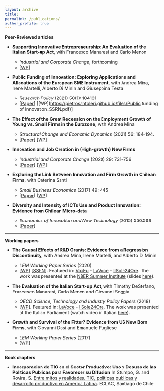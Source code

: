 ```yaml
---
layout: archive
title: 
permalink: /publications/
author_profile: true
---
```

**Peer-Reviewed articles**

* <span style="font-size:11pt;">**Supporting Innovative Entrepreneurship: An Evaluation of the Italian Start-up Act**, with Francesco Manaresi and Carlo Menon</span>
     - <span style="font-size:11pt;">*Industrial and Corporate Change*, forthcoming
     - <span style="font-size:11pt;">[[WP](http://docs.dises.univpm.it/web/quaderni/pdfmofir/Mofir163.pdf)]</span>

* <span style="font-size:11pt;">**Public Funding of Innovation: Exploring Applications and Allocations of the European SME Instrument**, with Andrea Mina, Irene Martelli, Alberto Di Minin and Giuseppina Testa</span>
   - <span style="font-size:11pt;">*Research Policy* (2021) 50(1): 104131</span>
   - <span style="font-size:11pt;">[[Paper](https://www.sciencedirect.com/science/article/pii/S0048733320302067)] [[WP](https://pietrosantoleri.github.io/files/Public funding of innovation_SSRN.pdf)]

* <span style="font-size:11pt;">**The Effect of the Great Recession on the Employment Growth of Young vs. Small Firms in the Eurozone**, with Andrea Mina</span>
   - <span style="font-size:11pt;">*Structural Change and Economic Dynamics* (2021) 56: 184-194.
   - <span style="font-size:11pt;">[[Paper](https://www.sciencedirect.com/science/article/pii/S0954349X2030415X)] [[WP](http://www.growinpro.eu/wp-content/uploads/2020/11/working_paper_2020_32.pdf)]

* <span style="font-size:11pt;">**Innovation and Job Creation in (High-growth) New Firms**</span>
   - <span style="font-size:11pt;">*Industrial and Corporate Change* (2020) 29: 731–756</span>
   - <span style="font-size:11pt;">[[Paper](https://academic.oup.com/icc/article-abstract/29/3/731/5643963?redirectedFrom=fulltext)] [[WP](http://www.lem.sssup.it/WPLem/files/2019-31.pdf)]</span>

* <span style="font-size:11pt;">**Exploring the Link Between Innovation and Firm Growth in Chilean Firms**, with Caterina Santi</span>
   - <span style="font-size:11pt;">*Small Business Economics* (2017) 49: 445</span>
   - <span style="font-size:11pt;">[[Paper](https://link.springer.com/article/10.1007/s11187-016-9836-4)] [[WP](http://www.lem.sssup.it/WPLem/files/2016-09.pdf)]</span>

* <span style="font-size:11pt;">**Diversity and Intensity of ICTs Use and Product Innovation: Evidence from Chilean Micro-data**</span>
   - <span style="font-size:11pt;">*Economics of Innovation and New Technology* (2015) 550:568
   - <span style="font-size:11pt;">[[Paper](https://www.tandfonline.com/doi/abs/10.1080/10438599.2014.946313)]</span>
   
------

**Working papers**

* <span style="font-size:11pt;">**The Causal Effects of R&D Grants: Evidence from a Regression Discontinuity**, with Andrea Mina, Irene Martelli, and Alberto Di Minin</span>
    - <span style="font-size:11pt;">*LEM Working Paper Series* (2020)</span>
    - <span style="font-size:11pt;">[[WP](http://www.lem.sssup.it/WPLem/files/2020-18.pdf)] [[SSRN](https://papers.ssrn.com/sol3/papers.cfm?abstract_id=3637867)]. Featured in: [VoxEu](https://voxeu.org/article/causal-effects-rd-grants) - [LaVoce](https://www.lavoce.info/archives/68838/buoni-investimenti-il-sostegno-a-ricerca-e-sviluppo-delle-pmi/) - [IlSole24Ore](https://albertodiminin.nova100.ilsole24ore.com/2020/06/13/seal-of-excellence-come-spendere-bene-330-milioni-di-euro/). The work was presented at the [NBER Summer Institute](https://conference.nber.org/sched/SI20PRINN) (slides [here](https://pietrosantoleri.github.io/files/NBER_The_causal_effects_of_R_D_grants.pdf)). </span>

* <span style="font-size:11pt;">**The Evaluation of the Italian Start-up Act**, with Timothy DeStefano, Francesco Manaresi, Carlo Menon and Giovanni Soggia</span>
    - <span style="font-size:11pt;">*OECD Science, Technology and Industry Policy Papers* (2018)</span>
    - <span style="font-size:11pt;">[[WP](https://www.oecd-ilibrary.org/industry-and-services/the-evaluation-of-the-italian-start-up-act_02ab0eb7-en)]. Featured in: [LaVoce](https://www.lavoce.info/archives/56050/startup-act-un-primo-passo-di-successo-3/) - [IlSole24Ore](https://www.econopoly.ilsole24ore.com/2018/11/06/startup-act-italia-innovazione-business/). The work was presented at the Italian Parliament (watch video in Italian [here](http://www.radioradicale.it/scheda/552738/la-valutazione-indipendente-dellocse-sullo-startup-act-italiano-risultati-e)). </span>

* <span style="font-size:11pt;">**Growth and Survival of the Fitter? Evidence from US New Born Firms**, with Giovanni Dosi and Emanuele Pugliese</span>
     - <span style="font-size:11pt;">*LEM Working Paper Series* (2017)</span>
     - <span style="font-size:11pt;">[[WP](http://www.lem.sssup.it/WPLem/files/2017-06.pdf)]</span>
     
------

**Book chapters**

* <span style="font-size:11pt;">**Incorporacion de TIC en el Sector Productivo: Uso y Desuso de las Politicas Publicas para Favorecer su Difusion** In Stumpo, G. and Rovira, S. [Entre mitos y realidades. TIC, politicas publicas y desarrollo productivo en America Latina](https://repositorio.cepal.org/bitstream/handle/11362/37248/1/LCL3600_es.pdf). ECLAC, Santiago de Chile</span>




